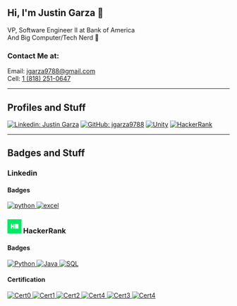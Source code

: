 ## Hi, I'm Justin Garza 🍌  
VP, Software Engineer II at Bank of America  
And Big Computer/Tech Nerd 🧠

### Contact Me at:  
Email: jgarza9788@gmail.com  
Cell: [1 (818) 251-0647](tel:18182510647)

---

## Profiles and Stuff
[![Linkedin: Justin Garza](https://img.shields.io/badge/-Justin_Garza-blue?style=for-the-badge&logo=Linkedin&logoColor=white&link=https://www.linkedin.com/in/justin-garza-9a684a44/)](https://www.linkedin.com/in/justin-garza-9a684a44/)
[![GitHub: jgarza9788](https://img.shields.io/badge/jgarza9788-161b22?&style=for-the-badge&logo=github)](https://github.com/jgarza9788)
[![Unity](https://img.shields.io/badge/Justin_Garza-000000.svg?style=for-the-badge&logo=unity)](https://assetstore.unity.com/publishers/7928)
[![HackerRank](https://img.shields.io/badge/-jgarza9788-39424e?style=for-the-badge&logo=HackerRank&logoColor=2ec866&link=https://www.hackerrank.com/jgarza9788)](https://www.hackerrank.com/jgarza9788) 

<!-- [![Badges](https://img.shields.io/badge/dynamic/json?color=passing&logo=HackerRank&label=Badges&style=flat-square&query=%24.totalBadges&suffix=%E2%98%85&url=https%3A%2F%2Fhackerrank-badges.herokuapp.com%2Fapi%2Fjgarza9788)](https://www.hackerrank.com/jgarza9788) -->
<!-- [![Stars](https://img.shields.io/badge/dynamic/json?color=passing&logo=HackerRank&label=Stars&style=flat-square&query=%24.totalStars&suffix=%E2%98%85&url=https%3A%2F%2Fhackerrank-badges.herokuapp.com%2Fapi%2Fjgarza9788)](https://www.hackerrank.com/jgarza9788) -->



<!-- 
---
## Profiles and Stuff

<div style="background-color:#ffffff; height: 32px; width:32px; border-radius: 25px; display:inline-block">
<a href="https://www.linkedin.com/in/justin-garza-9a684a44/">
<svg role="img" viewBox="0 0 24 24" xmlns="http://www.w3.org/2000/svg" style="max-width: 32px;fill:#0a66c2;  padding: 0px;"><title>LinkedIn</title><path d="M20.447 20.452h-3.554v-5.569c0-1.328-.027-3.037-1.852-3.037-1.853 0-2.136 1.445-2.136 2.939v5.667H9.351V9h3.414v1.561h.046c.477-.9 1.637-1.85 3.37-1.85 3.601 0 4.267 2.37 4.267 5.455v6.286zM5.337 7.433c-1.144 0-2.063-.926-2.063-2.065 0-1.138.92-2.063 2.063-2.063 1.14 0 2.064.925 2.064 2.063 0 1.139-.925 2.065-2.064 2.065zm1.782 13.019H3.555V9h3.564v11.452zM22.225 0H1.771C.792 0 0 .774 0 1.729v20.542C0 23.227.792 24 1.771 24h20.451C23.2 24 24 23.227 24 22.271V1.729C24 .774 23.2 0 22.222 0h.003z"/></svg>
</a>
</div>
<div style="background-color:#181717; height: 32px; width:32px; border-radius: 5px; display:inline-block">
<a href="https://github.com/jgarza9788" >
<svg role="img" viewBox="0 0 24 24" xmlns="http://www.w3.org/2000/svg" style="max-width: 32px;fill:#ffffffff;  padding: 0px;"><title>GitHub</title><path d="M12 .297c-6.63 0-12 5.373-12 12 0 5.303 3.438 9.8 8.205 11.385.6.113.82-.258.82-.577 0-.285-.01-1.04-.015-2.04-3.338.724-4.042-1.61-4.042-1.61C4.422 18.07 3.633 17.7 3.633 17.7c-1.087-.744.084-.729.084-.729 1.205.084 1.838 1.236 1.838 1.236 1.07 1.835 2.809 1.305 3.495.998.108-.776.417-1.305.76-1.605-2.665-.3-5.466-1.332-5.466-5.93 0-1.31.465-2.38 1.235-3.22-.135-.303-.54-1.523.105-3.176 0 0 1.005-.322 3.3 1.23.96-.267 1.98-.399 3-.405 1.02.006 2.04.138 3 .405 2.28-1.552 3.285-1.23 3.285-1.23.645 1.653.24 2.873.12 3.176.765.84 1.23 1.91 1.23 3.22 0 4.61-2.805 5.625-5.475 5.92.42.36.81 1.096.81 2.22 0 1.606-.015 2.896-.015 3.286 0 .315.21.69.825.57C20.565 22.092 24 17.592 24 12.297c0-6.627-5.373-12-12-12"/></svg>
</a>
</div> -->


---

## Badges and Stuff


<!-- <svg role="img" viewBox="0 0 24 24" xmlns="http://www.w3.org/2000/svg" style="max-width: 32px;fill:#0a66c2;  padding: 0px; "><title>LinkedIn</title><path d="M20.447 20.452h-3.554v-5.569c0-1.328-.027-3.037-1.852-3.037-1.853 0-2.136 1.445-2.136 2.939v5.667H9.351V9h3.414v1.561h.046c.477-.9 1.637-1.85 3.37-1.85 3.601 0 4.267 2.37 4.267 5.455v6.286zM5.337 7.433c-1.144 0-2.063-.926-2.063-2.065 0-1.138.92-2.063 2.063-2.063 1.14 0 2.064.925 2.064 2.063 0 1.139-.925 2.065-2.064 2.065zm1.782 13.019H3.555V9h3.564v11.452zM22.225 0H1.771C.792 0 0 .774 0 1.729v20.542C0 23.227.792 24 1.771 24h20.451C23.2 24 24 23.227 24 22.271V1.729C24 .774 23.2 0 22.222 0h.003z"/></svg>  -->

### Linkedin

#### Badges
[
![python](https://img.shields.io/badge/python-top__5%25-passing?style=flat&logo=Python&logoColor=ffffff)
![excel](https://img.shields.io/badge/MS_Excel-top__5%25-passing?style=flat&logo=microsoftexcel&logoColor=ffffff)
](https://www.linkedin.com/in/justin-garza-9a684a44/) 


<!-- [![json](https://img.shields.io/badge/json-top_5%-passing?style=flat&logo=json&logoColor=ffffff)](https://www.linkedin.com/in/justin-garza-9a684a44/)  -->

<!-- [![java](https://img.shields.io/badge/MS_Excel-top_5%-passing?style=flat&logo=java&logoColor=ffffff)](https://www.linkedin.com/in/justin-garza-9a684a44/)   -->

<!-- [![csharp](https://img.shields.io/badge/csharp-top_5%-passing?style=flat&logo=csharp&logoColor=ffffff)](https://www.linkedin.com/in/justin-garza-9a684a44/)   -->

<!-- [![javascript](https://img.shields.io/badge/javascript-top_5%-passing?style=flat&logo=javascript&logoColor=ffffff)](https://www.linkedin.com/in/justin-garza-9a684a44/)   -->

<!-- [![microsoftsqlserver](https://img.shields.io/badge/T_SQL-top_5%-passing?style=flat&logo=microsoftsqlserver&logoColor=ffffff)](https://www.linkedin.com/in/justin-garza-9a684a44/)   -->

<!-- [![VBA](https://img.shields.io/badge/VBA-top_5%-passing?style=flat&logo=unknown&logoColor=ffffff)](https://www.linkedin.com/in/justin-garza-9a684a44/)   -->

<!-- [![Unity](https://img.shields.io/badge/Unity-top_5%-passing?style=flat&logo=unity&logoColor=ffffff)](https://www.linkedin.com/in/justin-garza-9a684a44/)   -->

<!-- [![MS_Azure](https://img.shields.io/badge/MS_Azure-top_5%-passing?style=flat&logo=microsoftazure&logoColor=ffffff)](https://www.linkedin.com/in/justin-garza-9a684a44/)   -->



### <svg role="img" viewBox="0 0 24 24" xmlns="http://www.w3.org/2000/svg" style="max-width: 32px;fill:#00EA64;  padding: 0px;"><title>HackerRank</title><path d="M0 0v24h24V0zm9.95 8.002h1.805c.061 0 .111.05.111.111v7.767c0 .061-.05.111-.11.111H9.95c-.061 0-.111-.05-.111-.11v-2.87H7.894v2.87c0 .06-.05.11-.11.11H5.976a.11.11 0 01-.11-.11V8.112c0-.06.05-.11.11-.11h1.806c.061 0 .11.05.11.11v2.869H9.84v-2.87c0-.06.05-.11.11-.11zm2.999 0h5.778c.061 0 .111.05.111.11v7.767a.11.11 0 01-.11.112h-5.78a.11.11 0 01-.11-.11V8.111c0-.06.05-.11.11-.11z"/></svg> HackerRank 

<!-- ### [![HackerRank](https://img.shields.io/badge/-HackerRank-39424e?style=for-the-badge&logo=HackerRank&logoColor=2ec866&link=https://www.hackerrank.com/jgarza9788)](https://www.hackerrank.com/jgarza9788)  -->

#### Badges

[
![Python](https://img.shields.io/badge/dynamic/json?color=f9cd3d&label=Python&logo=Python&logoColor=ffffff&query=%24.models.2.stars&suffix=%E2%98%85&url=https%3A%2F%2Fwww.hackerrank.com%2Frest%2Fhackers%2Fjgarza9788%2Fbadges)
![Java](https://img.shields.io/badge/dynamic/json?color=f9cd3d&label=Java&logo=Java&logoColor=ffffff&query=%24.models.1.stars&suffix=%E2%98%85&url=https%3A%2F%2Fwww.hackerrank.com%2Frest%2Fhackers%2Fjgarza9788%2Fbadges)
![SQL](https://img.shields.io/badge/dynamic/json?color=f9cd3d&label=SQL&logo=microsoftsqlserver&logoColor=ffffff&query=%24.models.1.stars&suffix=%E2%98%85&url=https%3A%2F%2Fwww.hackerrank.com%2Frest%2Fhackers%2Fjgarza9788%2Fbadges)
](https://www.hackerrank.com/jgarza9788)

<!-- no api -->
<!--
[![Python](https://img.shields.io/badge/Python-5★-f9cd3d?style=flat&logo=Python&logoColor=ffffff)](https://www.hackerrank.com/jgarza9788)
[![SQL](https://img.shields.io/badge/SQL-5★-f9cd3d?style=flat&logo=microsoftsqlserver&logoColor=ffffff)](https://www.hackerrank.com/jgarza9788)
[![Java](https://img.shields.io/badge/Java-5★-f9cd3d?style=flat&logo=Java&logoColor=ffffff)](https://www.hackerrank.com/jgarza9788)
-->


#### Certification

[
![Cert0](https://img.shields.io/badge/dynamic/json?color=passing&label=Certificate&query=%24.data.0.attributes.certificate.track_slug&suffix=_%E2%9C%93&url=https%3A%2F%2Fwww.hackerrank.com%2Fsourcing%2Fapi%2Fv1%2Ftest_results%2Fhacker_certificate%3Fusername%3Djgarza9788)
![Cert1](https://img.shields.io/badge/dynamic/json?color=passing&label=Certificate&query=%24.data.1.attributes.certificate.track_slug&suffix=_%E2%9C%93&url=https%3A%2F%2Fwww.hackerrank.com%2Fsourcing%2Fapi%2Fv1%2Ftest_results%2Fhacker_certificate%3Fusername%3Djgarza9788)
![Cert2](https://img.shields.io/badge/dynamic/json?color=passing&label=Certificate&query=%24.data.2.attributes.certificate.track_slug&suffix=_%E2%9C%93&url=https%3A%2F%2Fwww.hackerrank.com%2Fsourcing%2Fapi%2Fv1%2Ftest_results%2Fhacker_certificate%3Fusername%3Djgarza9788)
![Cert4](https://img.shields.io/badge/dynamic/json?color=passing&label=Certificate&query=%24.data.3.attributes.certificate.track_slug&suffix=_%E2%9C%93&url=https%3A%2F%2Fwww.hackerrank.com%2Fsourcing%2Fapi%2Fv1%2Ftest_results%2Fhacker_certificate%3Fusername%3Djgarza9788)
![Cert3](https://img.shields.io/badge/dynamic/json?color=passing&label=Certificate&query=%24.data.4.attributes.certificate.track_slug&suffix=_%E2%9C%93&url=https%3A%2F%2Fwww.hackerrank.com%2Fsourcing%2Fapi%2Fv1%2Ftest_results%2Fhacker_certificate%3Fusername%3Djgarza9788)
![Cert4](https://img.shields.io/badge/dynamic/json?color=passing&label=Certificate&query=%24.data.5.attributes.certificate.track_slug&suffix=_%E2%9C%93&url=https%3A%2F%2Fwww.hackerrank.com%2Fsourcing%2Fapi%2Fv1%2Ftest_results%2Fhacker_certificate%3Fusername%3Djgarza9788)
](https://www.hackerrank.com/jgarza9788)


<!-- no api -->
<!--
 [![Python](https://img.shields.io/badge/Python-Verified-passing?style=flat&logo=Python&logoColor=ffffff)](https://www.hackerrank.com/jgarza9788)
[![SQL](https://img.shields.io/badge/SQL_(Basic)-Verified-passing?style=flat&logo=microsoftsqlserver&logoColor=ffffff)](https://www.hackerrank.com/jgarza9788)
[![SQL](https://img.shields.io/badge/SQL_(Intermediate)-Verified-passing?style=flat&logo=microsoftsqlserver&logoColor=ffffff)](https://www.hackerrank.com/jgarza9788)
[![SQL](https://img.shields.io/badge/SQL_(Advanced)-Verified-passing?style=flat&logo=microsoftsqlserver&logoColor=ffffff)](https://www.hackerrank.com/jgarza9788)
[![CSharp](https://img.shields.io/badge/csharp-Verified-passing?style=flat&logo=csharp&logoColor=ffffff)](https://www.hackerrank.com/jgarza9788)
[![Java](https://img.shields.io/badge/Java-Verified-passing?style=flat&logo=Java&logoColor=ffffff)](https://www.hackerrank.com/jgarza9788) 
-->




<!-- --- -->
<!-- ### <svg role="img" viewBox="0 0 24 24" xmlns="http://www.w3.org/2000/svg" style="max-width: 32px;fill:#1F4056;  padding: 0px;"><title>Codecademy</title><path d="M23.827 19.729h-5.595c-.094 0-.17.058-.17.172v1.515c0 .094.058.17.172.17h5.594c.096 0 .172-.044.172-.164v-1.515c0-.105-.057-.166-.173-.166v-.014zM16.463 2.463c.016.034.03.067.047.12v18.79c0 .06-.02.096-.037.114a.168.168 0 01-.135.06H.153c-.038 0-.075 0-.097-.02A.181.181 0 010 21.393V2.564c0-.076.04-.134.096-.15h16.242c.04 0 .096.017.115.034v.016zM1.818 19.573c0 .072.038.135.096.152h12.643c.058-.019.096-.076.096-.154V4.402c0-.073-.039-.134-.098-.15H1.915c-.056.02-.096.073-.096.15l-.003 15.17zm5.174-8.375c.65 0 1.014.177 1.396.62.058.074.153.093.23.034l1.034-.92c.075-.044.058-.164.02-.224-.635-.764-1.554-1.244-2.74-1.244-1.59 0-2.79.795-3.255 2.206-.165.495-.24 1.126-.24 1.98 0 .854.075 1.483.255 1.98.465 1.425 1.665 2.204 3.255 2.204 1.2 0 2.115-.48 2.745-1.216.045-.074.06-.165-.015-.226l-1.037-.915c-.073-.047-.163-.047-.224.027-.39.45-.795.69-1.454.69-.706 0-1.245-.345-1.47-1.035-.136-.39-.166-.87-.166-1.483 0-.615.045-1.068.18-1.47.24-.66.766-1.008 1.486-1.008z"/></svg> Codecademy -->



<!-- https://simpleicons.org/ -->

<!-- 
---


<!--
### Technologies & Tools

![](https://img.shields.io/badge/OS-Windows_10-informational?style=flat-square&logo=Windows&logoColor=white&color=0078d2)  
![](https://img.shields.io/badge/Editor-VS_Code-informational?style=flat-square&logo=visual-studio-code&logoColor=white&color=0078d2)  
![](https://img.shields.io/badge/Python-informational?style=flat-square&logo=python&logoColor=white&color=555555)  
![](https://img.shields.io/badge/JavaScript-informational?style=flat-square&logo=javascript&logoColor=white&color=555555)  
![](https://img.shields.io/badge/C++-informational?style=flat-square&logo=cplusplus&logoColor=white&color=555555)  
![](https://img.shields.io/badge/C%23-informational?style=flat-square&logo=csharp&logoColor=white&color=555555)  
![](https://img.shields.io/badge/Flutter-informational?style=flat-square&logo=flutter&logoColor=white&color=555555)  
![](https://img.shields.io/badge/Terminal-informational?style=flat-square&logo=windowsterminal&logoColor=white&color=555555)  
![](https://img.shields.io/badge/T_SQL-informational?style=flat-square&logo=microsoftsqlserver&logoColor=white&color=555555)  
![](https://img.shields.io/badge/Teradata-informational?style=flat-square&logo=teradata&logoColor=white&color=555555)  
![](https://img.shields.io/badge/PostgreSQL-informational?style=flat-square&logo=postgresql&logoColor=white&color=555555)
-->


<!--
AWS certificate
Azure certificate
Google Cloud certificate

data analytics
project management
block chain (multi-course)
-->

<!--
https://grow.google/certificates/data-analytics/
https://grow.google/certificates/project-management/
https://www.coursera.org/specializations/blockchain#courses

https://digitalskills.cpie.csulb.edu/software-development-bootcamp/ - 15k
-->
